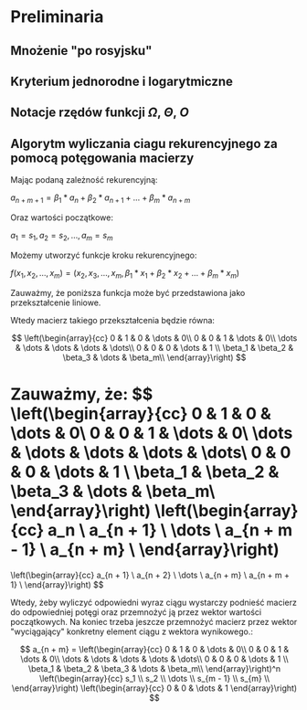 # Preliminaria

## Mnożenie "po rosyjsku"
## Kryterium jednorodne i logarytmiczne
## Notacje rzędów funkcji $\Omega$, $\Theta$, $O$

## Algorytm wyliczania ciagu rekurencyjnego za pomocą potęgowania macierzy

Mając podaną zależność rekurencyjną:

$a_{n + m + 1} = \beta_1 * a_{n} + \beta_2 * a_{n + 1} + \dots + \beta_m * a_{n + m}$

Oraz wartości początkowe:

$a_1 = s_1, a_2 = s_2, \dots, a_m = s_m$

Możemy utworzyć funkcje kroku rekurencyjnego:

$f(x_1, x_2, \dots, x_m) = (x_2, x_3, \dots, x_m, \beta_1 * x_1 + \beta_2 * x_2 + \dots + \beta_m * x_m)$

Zauważmy, że poniższa funkcja może być przedstawiona jako przekształcenie liniowe.

Wtedy macierz takiego przekształcenia będzie równa:

$$
\left(\begin{array}{cc} 
0 & 1 & 0 & \dots & 0\\
0 & 0 & 1 & \dots & 0\\
\dots & \dots & \dots & \dots & \dots\\
0 & 0 & 0 & \dots & 1 \\
\beta_1 & \beta_2 & \beta_3 & \dots & \beta_m\\
\end{array}\right)
$$

Zauważmy, że:
$$
\left(\begin{array}{cc} 
0 & 1 & 0 & \dots & 0\\
0 & 0 & 1 & \dots & 0\\
\dots & \dots & \dots & \dots & \dots\\
0 & 0 & 0 & \dots & 1 \\
\beta_1 & \beta_2 & \beta_3 & \dots & \beta_m\\
\end{array}\right)
\left(\begin{array}{cc} 
a_n \\
a_{n + 1} \\
\dots \\
a_{n + m - 1}  \\
a_{n + m} \\
\end{array}\right)
=
\left(\begin{array}{cc} 
a_{n + 1} \\
a_{n + 2} \\
\dots \\
a_{n + m}  \\
a_{n + m + 1} \\
\end{array}\right)
$$

Wtedy, żeby wyliczyć odpowiedni wyraz ciągu wystarczy podnieść macierz do odpowiedniej potęgi oraz przemnożyć ją przez wektor wartości początkowych. Na koniec trzeba jeszcze przemnożyć macierz przez wektor "wyciągający" konkretny element ciągu z wektora wynikowego.:

$$
a_{n + m} =
\left(\begin{array}{cc} 
0 & 1 & 0 & \dots & 0\\
0 & 0 & 1 & \dots & 0\\
\dots & \dots & \dots & \dots & \dots\\
0 & 0 & 0 & \dots & 1 \\
\beta_1 & \beta_2 & \beta_3 & \dots & \beta_m\\
\end{array}\right)^n
\left(\begin{array}{cc} 
s_1 \\
s_2 \\
\dots \\
s_{m - 1}  \\
s_{m} \\
\end{array}\right)
\left(\begin{array}{cc} 
0 & 0 & \dots & 1
\end{array}\right)
$$